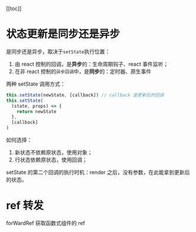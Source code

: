 [[toc]]

# 状态更新是同步还是异步

是同步还是异步，取决于`setState`执行位置：

1. 由 react 控制的回调，是**异步**的：生命周期钩子、react 事件监听；
2. 在非 react 控制的`异步回调`中，是**同步**的：定时器、原生事件

两种 setState 调用方式：

```js
this.setState(newState, [callback]) // callback 是更新后的回调
this.setState(
  (state, props) => {
    return newState
  },
  [callback]
)
```

如何选择：

1. 新状态不依赖原状态，使用对象；
2. 行状态依赖原状态，使用回调；

setState 的第二个回调的执行时机：render 之后，没有参数，在此能拿到更新后的状态。

# ref 转发

forWardRef 获取函数式组件的 ref
